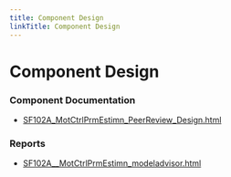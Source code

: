 ```yaml
---
title: Component Design
linkTitle: Component Design
---
```


# Component Design
### Component Documentation

- [SF102A_MotCtrlPrmEstimn_PeerReview_Design.html](Doc/SF102A_MotCtrlPrmEstimn_PeerReview_Design.html)

### Reports

- [SF102A__MotCtrlPrmEstimn_modeladvisor.html](Reports/SF102A__MotCtrlPrmEstimn_modeladvisor.html)

